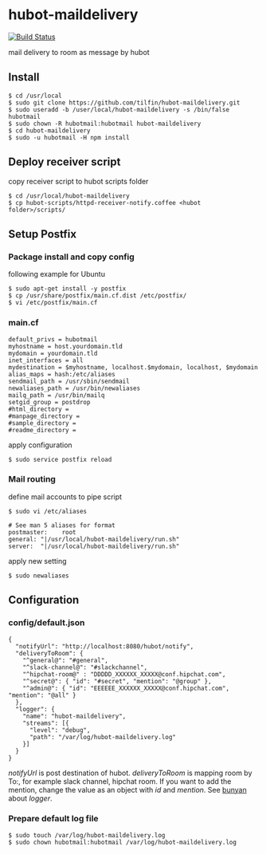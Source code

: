 hubot-maildelivery
==================

[![Build Status](https://travis-ci.org/tilfin/hubot-maildelivery.svg?branch=master)](https://travis-ci.org/tilfin/hubot-maildelivery)

mail delivery to room as message by hubot


Install
-------

```
$ cd /usr/local
$ sudo git clone https://github.com/tilfin/hubot-maildelivery.git
$ sudo useradd -b /user/local/hubot-maildelivery -s /bin/false hubotmail
$ sudo chown -R hubotmail:hubotmail hubot-maildelivery
$ cd hubot-maildelivery
$ sudo -u hubotmail -H npm install
```

Deploy receiver script
----------------------

copy receiver script to hubot scripts folder

```
$ cd /usr/local/hubot-maildelivery
$ cp hubot-scripts/httpd-receiver-notify.coffee <hubot folder>/scripts/
```

Setup Postfix
-------------

### Package install and copy config

following example for Ubuntu

```
$ sudo apt-get install -y postfix
$ cp /usr/share/postfix/main.cf.dist /etc/postfix/
$ vi /etc/postfix/main.cf
```

### main.cf

```
default_privs = hubotmail
myhostname = host.yourdomain.tld
mydomain = yourdomain.tld
inet_interfaces = all
mydestination = $myhostname, localhost.$mydomain, localhost, $mydomain
alias_maps = hash:/etc/aliases
sendmail_path = /usr/sbin/sendmail
newaliases_path = /usr/bin/newaliases
mailq_path = /usr/bin/mailq
setgid_group = postdrop
#html_directory =
#manpage_directory =
#sample_directory =
#readme_directory =
```

apply configuration

```
$ sudo service postfix reload
```


### Mail routing

define mail accounts to pipe script

```
$ sudo vi /etc/aliases
```

```
# See man 5 aliases for format
postmaster:    root
general: "|/usr/local/hubot-maildelivery/run.sh"
server:  "|/usr/local/hubot-maildelivery/run.sh"
```

apply new setting

```
$ sudo newaliases
```

Configuration
-------------

### config/default.json

```
{
  "notifyUrl": "http://localhost:8080/hubot/notify",
  "deliveryToRoom": {
    "^general@": "#general",
    "^slack-channel@": "#slackchannel",
    "^hipchat-room@" : "DDDDD_XXXXXX_XXXXX@conf.hipchat.com",
    "^secret@": { "id": "#secret", "mention": "@group" },
    "^admin@": { "id": "EEEEEE_XXXXXX_XXXXX@conf.hipchat.com", "mention": "@all" }
  },
  "logger": {
    "name": "hubot-maildelivery",
    "streams": [{
      "level": "debug",
      "path": "/var/log/hubot-maildelivery.log"
    }]
  }
}
```

_notifyUrl_ is post destination of hubot.
_deliveryToRoom_ is mapping room by To:, for example slack channel, hipchat room.
If you want to add the mention, change the value as an object with _id_ and _mention_.
See [bunyan](https://github.com/trentm/node-bunyan) about _logger_.

### Prepare default log file

```
$ sudo touch /var/log/hubot-maildelivery.log
$ sudo chown hubotmail:hubotmail /var/log/hubot-maildelivery.log
```
